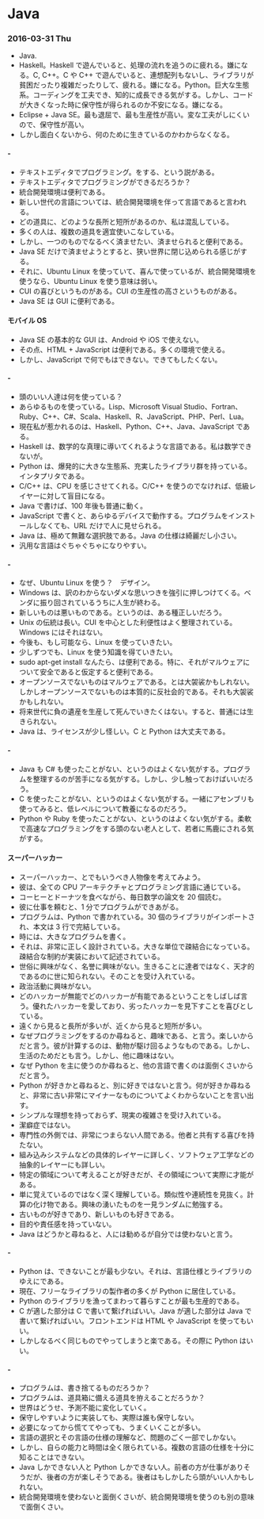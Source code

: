 # Java

### 2016-03-31 Thu

- Java.
- Haskell。Haskell で遊んでいると、処理の流れを追うのに疲れる。嫌になる。C, C++。C や C++ で遊んでいると、連想配列もないし、ライブラリが貧困だったり複雑だったりして、疲れる。嫌になる。Python。巨大な生態系。コーディングを工夫でき、知的に成長できる気がする。しかし、コードが大きくなった時に保守性が得られるのか不安になる。嫌になる。
- Eclipse + Java SE。最も退屈で、最も生産性が高い。変な工夫がしにくいので、保守性が高い。
- しかし面白くないから、何のために生きているのかわからなくなる。

#### -

- テキストエディタでプログラミング。をする、という説がある。
- テキストエディタでプログラミングができるだろうか？
- 統合開発環境は便利である。
- 新しい世代の言語については、統合開発環境を伴って言語であると言われる。
- どの道具に、どのような長所と短所があるのか、私は混乱している。
- 多くの人は、複数の道具を適宜使いこなしている。
- しかし、一つのものでなるべく済ませたい、済ませられると便利である。
- Java SE だけで済ませようとすると、狭い世界に閉じ込められる感じがする。
- それに、Ubuntu Linux を使っていて、喜んで使っているが、統合開発環境を使うなら、Ubuntu Linux を使う意味は弱い。
- CUI の喜びというものがある。CUI の生産性の高さというものがある。
- Java SE は GUI に便利である。

#### モバイル OS

- Java SE の基本的な GUI は、Android や iOS で使えない。
- その点、HTML + JavaScript は便利である。多くの環境で使える。
- しかし、JavaScript で何でもはできない。できてもしたくない。

#### -

- 頭のいい人達は何を使っている？
- あらゆるものを使っている。Lisp、Microsoft Visual Studio、Fortran、Ruby、C++、C#、Scala、Haskell、R、JavaScript、PHP、Perl、Lua。
- 現在私が惹かれるのは、Haskell、Python、C++、Java、JavaScript である。
- Haskell は、数学的な真理に導いてくれるような言語である。私は数学できないが。
- Python は、爆発的に大きな生態系、充実したライブラリ群を持っている。インタプリタである。
- C/C++ は、CPU を感じさせてくれる。C/C++ を使うのでなければ、低級レイヤーに対して盲目になる。
- Java で書けば、100 年後も普通に動く。
- JavaScript で書くと、あらゆるデバイスで動作する。プログラムをインストールしなくても、URL だけで人に見せられる。
- Java は、極めて無難な選択肢である。Java の仕様は綺麗だし小さい。
- 汎用な言語はぐちゃぐちゃになりやすい。

#### -

- なぜ、Ubuntu Linux を使う？　デザイン。
- Windows は、訳のわからないダメな思いつきを強引に押しつけてくる。ベンダに振り回されているうちに人生が終わる。
- 新しいものは悪いものである。というのは、ある種正しいだろう。
- Unix の伝統は長い。CUI を中心とした利便性はよく整理されている。Windows にはそれはない。
- 今後も、もし可能なら、Linux を使っていきたい。
- 少しずつでも、Linux を使う知識を得ていきたい。
- sudo apt-get install なんたら、は便利である。特に、それがマルウェアについて安全であると仮定すると便利である。
- オープンソースでないものはマルウェアである。とは大袈裟かもしれない。しかしオープンソースでないものは本質的に反社会的である。それも大袈裟かもしれない。
- 将来世代に負の遺産を生産して死んでいきたくはない。すると、普通には生きられない。
- Java は、ライセンスが少し怪しい。C と Python は大丈夫である。

#### -

- Java も C# も使ったことがない、というのはよくない気がする。プログラムを整理するのが苦手になる気がする。しかし、少し触っておけばいいだろう。
- C を使ったことがない、というのはよくない気がする。一緒にアセンブリも使ってみると、低レベルについて教養になるのだろう。
- Python や Ruby を使ったことがない、というのはよくない気がする。柔軟で高速なプログラミングをする頭のない老人として、若者に馬鹿にされる気がする。

#### スーパーハッカー

- スーパーハッカー、とでもいうべき人物像を考えてみよう。
- 彼は、全ての CPU アーキテクチャとプログラミング言語に通じている。
- コーヒーとドーナツを食べながら、毎日数学の論文を 20 個読む。
- 彼に仕事を頼むと、1 分でプログラムができあがる。
- プログラムは、Python で書かれている。30 個のライブラリがインポートされ、本文は 3 行で完結している。
- 時には、大きなプログラムを書く。
- それは、非常に正しく設計されている。大きな単位で疎結合になっている。疎結合な制約が実装において記述されている。
- 世俗に興味がなく、名誉に興味がない。生きることに達者ではなく、天才的であるのに世に知られない。そのことを受け入れている。
- 政治活動に興味がない。
- どのハッカーが無能でどのハッカーが有能であるということをしばしば言う。優れたハッカーを愛しており、劣ったハッカーを見下すことを喜びとしている。
- 遠くから見ると長所が多いが、近くから見ると短所が多い。
- なぜプログラミングをするのか尋ねると、趣味である、と言う。楽しいからだと言う。彼が計算するのは、動物が駆け回るようなものである。しかし、生活のためだとも言う。しかし、他に趣味はない。
- なぜ Python を主に使うのか尋ねると、他の言語で書くのは面倒くさいからだと言う。
- Python が好きかと尋ねると、別に好きではないと言う。何が好きか尋ねると、非常に古い非常にマイナーなものについてよくわからないことを言い出す。
- シンプルな理想を持っておらず、現実の複雑さを受け入れている。
- 潔癖症ではない。
- 専門性の外側では、非常につまらない人間である。他者と共有する喜びを持たない。
- 組み込みシステムなどの具体的レイヤーに詳しく、ソフトウェア工学などの抽象的レイヤーにも詳しい。
- 特定の領域について考えることが好きだが、その領域について実際に才能がある。
- 単に覚えているのではなく深く理解している。類似性や連続性を見抜く。計算の化け物である。興味の湧いたものを一見ランダムに勉強する。
- 古いものが好きであり、新しいものも好きである。
- 目的や責任感を持っていない。
- Java はどうかと尋ねると、人には勧めるが自分では使わないと言う。

#### -

- Python は、できないことが最も少ない。それは、言語仕様とライブラリのゆえにである。
- 現在、フリーなライブラリの製作者の多くが Python に居住している。
- Python のライブラリを漁ってまわって暮らすことが最も生産的である。
- C が適した部分は C で書いて繋げればいい。Java が適した部分は Java で書いて繋げればいい。フロントエンドは HTML や JavaScript を使ってもいい。
- しかしなるべく同じものでやってしまうと楽である。その際に Python はいい。

#### -

- プログラムは、書き捨てるものだろうか？
- プログラムは、道具箱に備える道具を拵えることだろうか？
- 世界はどうせ、予測不能に変化していく。
- 保守しやすいように実装しても、実際は誰も保守しない。
- 必要になってから慌ててやっても、うまくいくことが多い。
- 言語の選択とその言語の仕様の理解など、問題のごく一部でしかない。
- しかし、自らの能力と時間は全く限られている。複数の言語の仕様を十分に知ることはできない。
- Java しかできない人と Python しかできない人。前者の方が仕事がありそうだが、後者の方が楽しそうである。後者はもしかしたら頭がいい人かもしれない。
- 統合開発環境を使わないと面倒くさいが、統合開発環境を使うのも別の意味で面倒くさい。
